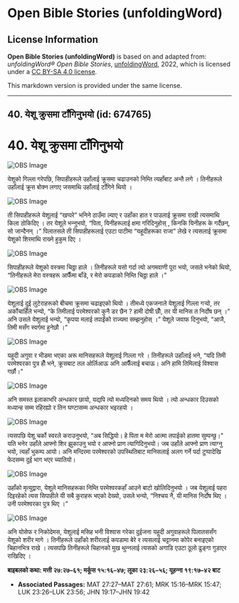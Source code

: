 # Open Bible Stories (unfoldingWord)

## License Information

**Open Bible Stories (unfoldingWord)** is based on and adapted from: _unfoldingWord® Open Bible Stories_, [unfoldingWord](https://unfoldingword.org/utw), 2022, which is licensed under a [CC BY-SA 4.0 license](https://creativecommons.org/licenses/by-sa/4.0/legalcode.en).

This markdown version is provided under the same license.



--------------------------------

## 40. येशू क्रुसमा टाँगिनुभयो (id: 674765)

40\. येशू क्रुसमा टाँगिनुभयो
============================

![OBS Image](https://cdn.door43.org/obs/jpg/360px/obs-en-40-01.jpg)

येशूको गिल्ला गरेपछि, सिपाहीहरूले उहाँलाई क्रूसमा चढाउनको निम्ति त्यहाँबाट अन्तै लगे । तिनीहरूले उहाँलाई क्रूस बोक्न लगाए जसमाथि उहाँलाई टाँगिने थियो ।

![OBS Image](https://cdn.door43.org/obs/jpg/360px/obs-en-40-02.jpg)

ती सिपाहीहरूले येशूलाई “खप्परे” भनिने ठाउँमा ल्याए र उहाँका हात र पाउलाई क्रूसमा राखी त्यसमाथि किला ठोकिदिए । तर येशूले भन्‍नुभयो, “पिता, यिनीहरूलाई क्षमा गरिदिनुहोस् , किनकि यिनीहरू के गर्दैछन्, सो जान्दैनन् ।” पिलातसले ती सिपाहीहरूलाई एउटा पाटीमा “यहूदीहरूका राजा” लेखे र त्यसलाई क्रूसमा येशूको शिरमाथि राख्‍ने हुकुम दिए ।

![OBS Image](https://cdn.door43.org/obs/jpg/360px/obs-en-40-03.jpg)

सिपाहीहरूले येशूको वस्‍त्रमा चिठ्ठा हाले । तिनीहरूले यसो गर्दा त्यो अगमवाणी पूरा भयो, जसले भनेको थियो, “तिनीहरूले मेरा वस्‍त्रहरू आफैँमा बाँडे, र मेरो कपडाको निम्ति चिठ्ठा हाले ।”

![OBS Image](https://cdn.door43.org/obs/jpg/360px/obs-en-40-04.jpg)

येशूलाई दुई लुटेराहरूको बीचमा क्रूसमा चढाइएको थियो । तीमध्ये एकजनाले येशूलाई गिल्ला गर्‍यो, तर अर्कोचाहिँले भन्यो, “के तिमीलाई परमेश्‍वरको कुनै डर छैन ? हामी दोषी छौँ, तर यी मानिस त निर्दोष छन् ।” अनि उसले येशूलाई भन्यो, “कृपया मलाई तपाईंको राज्यमा सम्झनुहोस् ।” येशूले जवाफ दिनुभयो, “आजै, तिमी मसँग स्वर्गमा हुनेछौ ।”

![OBS Image](https://cdn.door43.org/obs/jpg/360px/obs-en-40-05.jpg)

यहूदी अगुवा र भीडमा भएका अरू मानिसहरूले येशूलाई गिल्ला गरे । तिनीहरूले उहाँलाई भने, “यदि तिमी परमेश्‍वरका पुत्र हौँ भने, क्रूसबाट तल ओर्लिआऊ अनि आफैँलाई बचाऊ। अनि हामि तिमिलाई विश्‍वास गर्छौ।"

![OBS Image](https://cdn.door43.org/obs/jpg/360px/obs-en-40-06.jpg)

अनि समस्त इलाकाभरि अन्धकार छायो, यद्यपि त्यो मध्यदिनको समय थियो । त्यो अन्धकार दिउसको मध्यान्ह सम्म रहिरह्यो र तिन घण्टासम्‍म अन्धकार भइरहयो ।

![OBS Image](https://cdn.door43.org/obs/jpg/360px/obs-en-40-07.jpg)

त्यसपछि येशू चर्को स्वरले कराउनुभयो, “अब सिद्धियो। हे पिता म मेरो आत्‍मा तपाईको हातमा सुम्‍पन्‍छु।" यति भनेर उहाँले आफ्‍नो शिर झुकाउनु भयो र आफ्‍नो प्राण त्‍यागिदिनुभयो। जब उहाँले आफ्‍नो प्राण त्‍याग्‍नु भयो, त्‍यहाँ भुकम्‍प आयो। अनि मन्‍दिरमा परमेश्‍वरको उपस्‍थितिबाट मानिसलाई अलग गर्ने पर्दा टुप्‍पादेखि फेदसम्‍म दुई भाग भएर च्‍यातियो।

![OBS Image](https://cdn.door43.org/obs/jpg/360px/obs-en-40-08.jpg)

उहाँको मृत्युद्वारा, येशूले मानिसहरूका निम्ति परमेश्‍वरकहाँ आउने बाटो खोलिदिनुभयो । जब येशूलाई पहरा दिइरहेको त्यस सिपाहीले यी सबै कुराहरू भएको देख्यो, उसले भन्यो, “निश्‍चय नै, यी मानिस निर्दोष थिए । उनी परमेश्‍वरका पुत्र थिए ।”

![OBS Image](https://cdn.door43.org/obs/jpg/360px/obs-en-40-09.jpg)

अनि योसेफ र निकोदेमस, येशूलाई मसिह भनी विश्‍वास गरेका दुईजना यहूदी अगुवाहरूले पिलातससँग येशूको शरीर मागे । तिनीहरूले उहाँको शरीरलाई कपडामा बेरे र त्यसलाई चट्टानमा कोपेर बनाइएको चिहानभित्र राखे । त्यसपछि तिनीहरूले चिहानको मुख थुन्‍नलाई त्यसको अगाडि एउटा ठूलो ढुङ्गा गुडाएर राखिदिए ।

**बाइबलको कथा: मत्ती २७:२७–६१; मर्कूस १५:१६–४७; लूका २३:२६–५६; यूहन्‍ना १९:१७–४२ बाट**

* **Associated Passages:** MAT 27:27–MAT 27:61; MRK 15:16–MRK 15:47; LUK 23:26–LUK 23:56; JHN 19:17–JHN 19:42

